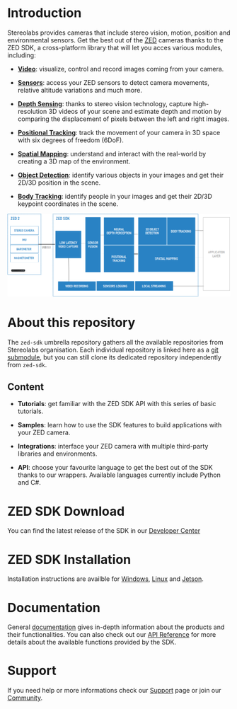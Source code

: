 # Introduction

Stereolabs provides cameras that include stereo vision, motion, position and environmental sensors.
Get the best out of the [ZED](https://www.stereolabs.com/store/) cameras thanks to the ZED SDK, a cross-platform library that will let you acces various modules, including:

* **[Video](https://www.stereolabs.com/docs/video/)**: visualize, control and record images coming from your camera.

* **[Sensors](https://www.stereolabs.com/docs/sensors/)**: access your ZED sensors to detect camera movements, relative altitude variations and much more.

* **[Depth Sensing](https://www.stereolabs.com/docs/depth-sensing/)**: thanks to stereo vision technology, capture high-resolution 3D videos of your scene and estimate depth and motion by comparing the displacement of pixels between the left and right images.

* **[Positional Tracking](https://www.stereolabs.com/docs/positional-tracking/)**: track the movement of your camera in 3D space with six degrees of freedom (6DoF).

* **[Spatial Mapping](https://www.stereolabs.com/docs/spatial-mapping/)**: understand and interact with the real-world by creating a 3D map of the environment.

* **[Object Detection](https://www.stereolabs.com/docs/object-detection/)**: identify various objects in your images and get their 2D/3D position in the scene.

* **[Body Tracking](https://www.stereolabs.com/docs/body-tracking/)**: identify people in your images and get their 2D/3D keypoint coordinates in the scene.


![](image.png)

# About this repository

The `zed-sdk` umbrella repository gathers all the available repositories from Stereolabs organisation. Each individual repository is linked here as a [git submodule](https://git-scm.com/docs/git-submodule), but you can still clone its dedicated repository independently from `zed-sdk`.

## Content 

* **Tutorials**: get familiar with the ZED SDK API with this series of basic tutorials.

* **Samples**: learn how to use the SDK features to build applications with your ZED camera.

* **Integrations**: interface your ZED camera with multiple third-party libraries and environments.

* **API**: choose your favourite language to get the best out of the SDK thanks to our wrappers. Available languages currently include Python and C#.

# ZED SDK Download

You can find the latest release of the SDK in our [Developer Center](https://www.stereolabs.com/developers/release/)

# ZED SDK Installation

Installation instructions are availble for [Windows](https://www.stereolabs.com/docs/installation/windows/), [Linux](https://www.stereolabs.com/docs/installation/linux/) and [Jetson](https://www.stereolabs.com/docs/installation/jetson/).

# Documentation

General [documentation](https://www.stereolabs.com/docs/) gives in-depth information about the products and their functionalities. You can also check out our [API Reference](https://www.stereolabs.com/docs/api/) for more details about the available functions provided by the SDK.

# Support

If you need help or more informations check our [Support](https://support.stereolabs.com/) page or join our [Community](https://community.stereolabs.com/).